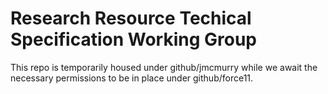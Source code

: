 # Research Resource Techical Specification Working Group

This repo is temporarily housed under github/jmcmurry while we await the necessary permissions to be in place under github/force11.
